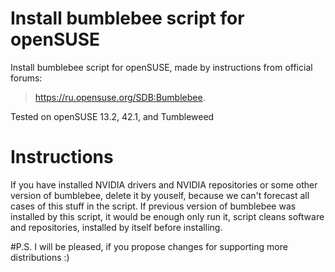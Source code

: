 # Install bumblebee script for openSUSE
Install bumblebee script for openSUSE, made by instructions from official forums:
> https://ru.opensuse.org/SDB:Bumblebee.

Tested on openSUSE 13.2, 42.1, and Tumbleweed

# Instructions
If you have installed NVIDIA drivers and NVIDIA repositories or some other version of bumblebee, delete it by youself, because we can't forecast all cases of this stuff in the script.
If previous version of bumblebee was installed by this script, it would be enough only run it, script cleans software and repositories, installed by itself before installing.

#P.S.
I will be pleased, if you propose changes for supporting more distributions :)
